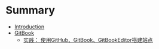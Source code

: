 # Summary

* [Introduction](README.md)
* [GitBook](gitbook.md)
  * [实践：  使用GitHub、GitBook、GitBookEditor搭建站点](gitbook/gitbookgitbookeditor.md)


